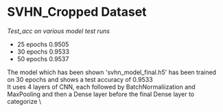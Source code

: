 # SVHN_Cropped Dataset

*Test_acc on various model test runs* 
* 25 epochs 0.9505 
* 30 epochs 0.9533 
* 50 epochs 0.9537 

The model which has been shown 'svhn_model_final.h5' has been trained on 30 epochs and shows a test accuracy of 0.9533 \
It uses 4 layers of CNN, each followed by BatchNormaliization and MaxPooling and then a Dense layer before the final Dense layer to categorize \

